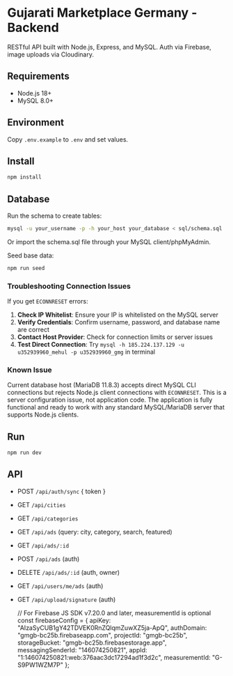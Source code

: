 # Gujarati Marketplace Germany - Backend

RESTful API built with Node.js, Express, and MySQL. Auth via Firebase, image uploads via Cloudinary.

## Requirements
- Node.js 18+
- MySQL 8.0+

## Environment
Copy `.env.example` to `.env` and set values.

## Install
```bash
npm install
```

## Database
Run the schema to create tables:
```bash
mysql -u your_username -p -h your_host your_database < sql/schema.sql
```

Or import the schema.sql file through your MySQL client/phpMyAdmin.

Seed base data:
```bash
npm run seed
```

### Troubleshooting Connection Issues
If you get `ECONNRESET` errors:
1. **Check IP Whitelist**: Ensure your IP is whitelisted on the MySQL server
2. **Verify Credentials**: Confirm username, password, and database name are correct
3. **Contact Host Provider**: Check for connection limits or server issues
4. **Test Direct Connection**: Try `mysql -h 185.224.137.129 -u u352939960_mehul -p u352939960_gmg` in terminal

### Known Issue
Current database host (MariaDB 11.8.3) accepts direct MySQL CLI connections but rejects Node.js client connections with `ECONNRESET`. This is a server configuration issue, not application code. The application is fully functional and ready to work with any standard MySQL/MariaDB server that supports Node.js clients.

## Run
```bash
npm run dev
```

## API
- POST `/api/auth/sync` { token }
- GET `/api/cities`
- GET `/api/categories`
- GET `/api/ads` (query: city, category, search, featured)
- GET `/api/ads/:id`
- POST `/api/ads` (auth)
- DELETE `/api/ads/:id` (auth, owner)
- GET `/api/users/me/ads` (auth)
- GET `/api/upload/signature` (auth)



  // For Firebase JS SDK v7.20.0 and later, measurementId is optional
  const firebaseConfig = {
    apiKey: "AIzaSyCUB1gY42TDVEK0RnZQlqmZuwXZ5ja-ApQ",
    authDomain: "gmgb-bc25b.firebaseapp.com",
    projectId: "gmgb-bc25b",
    storageBucket: "gmgb-bc25b.firebasestorage.app",
    messagingSenderId: "146074250821",
    appId: "1:146074250821:web:376aac3dc17294ad1f3d2c",
    measurementId: "G-S9PW1WZM7P"
  };